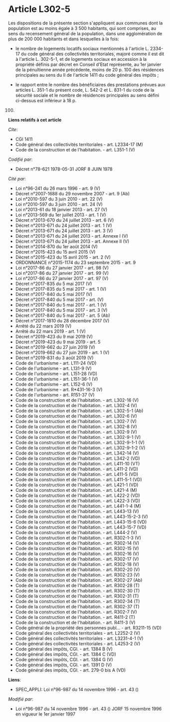 # Article L302-5

Les dispositions de la présente section s'appliquent aux communes dont la population est au moins égale à 3 500 habitants,
qui sont comprises, au sens du recensement général de la population, dans une agglomération de plus de 200 000 habitants et
dans lesquelles à la fois:

- le nombre de logements locatifs sociaux mentionnés à l'article L. 2334-17 du code général des collectivités territoriales,
majoré comme il est dit à l'article L. 302-5-1, et de logements sociaux en accession à la propriété définis par décret en
Conseil d'Etat représente, au 1er janvier de la pénultienne année précédente, moins de 20 p. 100 des résidences principales
au sens du II de l'article 1411 du code général des impôts ;

- le rapport entre le nombre des bénéficiaires des prestations prévues aux articles L. 351-1 du présent code, L. 542-2 et L.
831-1 du code de la sécurité sociale et le nombre de résidences principales au sens défini ci-dessus est inférieur à 18 p.
100.

**Liens relatifs à cet article**

_Cite_:

  - CGI 1411
  - Code général des collectivités territoriales - art. L2334-17 (M)
  - Code de la construction et de l'habitation. - art. L351-1 (V)

_Codifié par_:

  - Décret n°78-621 1978-05-31 JORF 8 JUIN 1978

_Cité par_:

  - Loi n°96-241 du 26 mars 1996 - art. 9 (V)
  - Décret n°2007-1688 du 29 novembre 2007 - art. 9 (Ab)
  - Loi n°2010-597 du 3 juin 2010 - art. 22 (V)
  - Loi n°2010-597 du 3 juin 2010 - art. 24 (V)
  - Loi n°2013-61 du 18 janvier 2013 - art. 27 (V)
  - Loi n°2013-569 du 1er juillet 2013 - art. 1 (V)
  - Décret n°2013-670 du 24 juillet 2013 - art. 6 (V)
  - Décret n°2013-671 du 24 juillet 2013 - art. 1 (V)
  - Décret n°2013-671 du 24 juillet 2013 - art. 3 (V)
  - Décret n°2013-671 du 24 juillet 2013 - art. Annexe I (V)
  - Décret n°2013-671 du 24 juillet 2013 - art. Annexe II (V)
  - Décret n°2014-870 du 1er août 2014 (V)
  - Décret n°2015-423 du 15 avril 2015 (V)
  - Décret n°2015-423 du 15 avril 2015 - art. 2 (V)
  - ORDONNANCE n°2015-1174 du 23 septembre 2015 - art. 9
  - Loi n°2017-86 du 27 janvier 2017 - art. 98 (V)
  - Loi n°2017-86 du 27 janvier 2017 - art. 99 (V)
  - Loi n°2017-86 du 27 janvier 2017 - art. 97 (V)
  - Décret n°2017-835 du 5 mai 2017 (V)
  - Décret n°2017-835 du 5 mai 2017 - art. 1 (V)
  - Décret n°2017-840 du 5 mai 2017 (V)
  - Décret n°2017-840 du 5 mai 2017 - art. (V)
  - Décret n°2017-840 du 5 mai 2017 - art. 1 (V)
  - Décret n°2017-840 du 5 mai 2017 - art. 3 (V)
  - Décret n°2017-840 du 5 mai 2017 - art. 5 (Ab)
  - Décret n°2017-1810 du 28 décembre 2017 (V)
  - Arrêté du 22 mars 2019 (V)
  - Arrêté du 22 mars 2019 - art. 1 (V)
  - Décret n°2019-423 du 9 mai 2019 (V)
  - Décret n°2019-423 du 9 mai 2019 - art. 5
  - Décret n°2019-662 du 27 juin 2019 (V)
  - Décret n°2019-662 du 27 juin 2019 - art. 1 (V)
  - Décret n°2019-831 du 3 août 2019 (V)
  - Code de l'urbanisme - art. L111-24 (VD)
  - Code de l'urbanisme - art. L131-9 (V)
  - Code de l'urbanisme - art. L151-28 (VD)
  - Code de l'urbanisme - art. L151-36-1 (V)
  - Code de l'urbanisme - art. L152-6 (V)
  - Code de l'urbanisme - art. R*431-16-3 (V)
  - Code de l'urbanisme - art. R151-37 (V)
  - Code de la construction et de l'habitation. - art. L302-16 (V)
  - Code de la construction et de l'habitation. - art. L302-4 (V)
  - Code de la construction et de l'habitation. - art. L302-5-1 (Ab)
  - Code de la construction et de l'habitation. - art. L302-6 (V)
  - Code de la construction et de l'habitation. - art. L302-7 (V)
  - Code de la construction et de l'habitation. - art. L302-8 (V)
  - Code de la construction et de l'habitation. - art. L302-9 (V)
  - Code de la construction et de l'habitation. - art. L302-9-1 (V)
  - Code de la construction et de l'habitation. - art. L302-9-1-1 (V)
  - Code de la construction et de l'habitation. - art. L302-9-1-2 (V)
  - Code de la construction et de l'habitation. - art. L342-14 (V)
  - Code de la construction et de l'habitation. - art. L342-2 (VD)
  - Code de la construction et de l'habitation. - art. L411-10 (VT)
  - Code de la construction et de l'habitation. - art. L411-2 (VD)
  - Code de la construction et de l'habitation. - art. L411-5 (VD)
  - Code de la construction et de l'habitation. - art. L411-5-1 (VD)
  - Code de la construction et de l'habitation. - art. L421-1 (VD)
  - Code de la construction et de l'habitation. - art. L421-4 (M)
  - Code de la construction et de l'habitation. - art. L422-2 (VD)
  - Code de la construction et de l'habitation. - art. L422-3 (VD)
  - Code de la construction et de l'habitation. - art. L441-1-4 (M)
  - Code de la construction et de l'habitation. - art. L443-13 (V)
  - Code de la construction et de l'habitation. - art. L443-15-2-3 (V)
  - Code de la construction et de l'habitation. - art. L443-15-6 (VD)
  - Code de la construction et de l'habitation. - art. L443-15-7 (VD)
  - Code de la construction et de l'habitation. - art. L444-2 (V)
  - Code de la construction et de l'habitation. - art. R302-1-3 (V)
  - Code de la construction et de l'habitation. - art. R302-14 (V)
  - Code de la construction et de l'habitation. - art. R302-15 (V)
  - Code de la construction et de l'habitation. - art. R302-16 (V)
  - Code de la construction et de l'habitation. - art. R302-17 (V)
  - Code de la construction et de l'habitation. - art. R302-18 (V)
  - Code de la construction et de l'habitation. - art. R302-20 (V)
  - Code de la construction et de l'habitation. - art. R302-23 (V)
  - Code de la construction et de l'habitation. - art. R302-27 (Ab)
  - Code de la construction et de l'habitation. - art. R302-28 (T)
  - Code de la construction et de l'habitation. - art. R302-30 (T)
  - Code de la construction et de l'habitation. - art. R302-31 (T)
  - Code de la construction et de l'habitation. - art. R302-34 (T)
  - Code de la construction et de l'habitation. - art. R302-37 (T)
  - Code de la construction et de l'habitation. - art. R302-7 (V)
  - Code de la construction et de l'habitation. - art. R411-2 (T)
  - Code de la construction et de l'habitation. - art. R411-3 (V)
  - Code général de la propriété des personnes publ... - art. R3211-15 (VD)
  - Code général des collectivités territoriales - art. L2252-2 (V)
  - Code général des collectivités territoriales - art. L3231-4-1 (V)
  - Code général des collectivités territoriales - art. L4253-2 (V)
  - Code général des impôts, CGI. - art. 1384 B (V)
  - Code général des impôts, CGI. - art. 1384 C (VD)
  - Code général des impôts, CGI. - art. 1384 G (V)
  - Code général des impôts, CGI. - art. 1391 D (V)
  - Code général des impôts, CGI. - art. 279-0 bis A (VD)

**Liens**:

  - SPEC_APPLI: Loi n°96-987 du 14 novembre 1996 - art. 43 ()

_Modifié par_:

  - Loi n°96-987 du 14 novembre 1996 - art. 43 () JORF 15 novembre 1996 en vigueur le 1er janvier 1997
